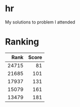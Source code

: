 hr
==

My solutions to problem I attended

Ranking
===

| Rank  | Score |
| -----:| -----:|
|  24715| 81 |
|21685|101|
|17937|131|
|15079|161|
|13479|181|

